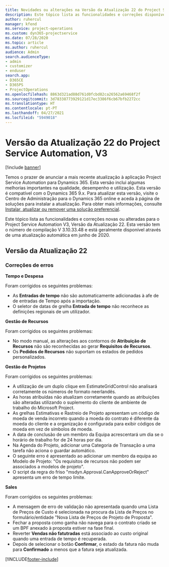 ```yaml
---
title: Novidades ou alterações na Versão da Atualização 22 do Project Service Automation, V3
description: Este tópico lista as funcionalidades e correções disponíveis no Project Service Automation V3, Versão da Atualização 22, V3.
author: ruhercul
manager: kfend
ms.service: project-operations
ms.custom: dyn365-projectservice
ms.date: 07/28/2020
ms.topic: article
ms.author: ruhercul
audience: Admin
search.audienceType:
- admin
- customizer
- enduser
search.app:
- D365CE
- D365PS
- ProjectOperations
ms.openlocfilehash: 8863d321ad88d761d0fcbd82ca26562a69468f2f
ms.sourcegitcommit: 3d78338773929121d17ec3386f6cb67bfb2272cc
ms.translationtype: HT
ms.contentlocale: pt-PT
ms.lasthandoff: 04/27/2021
ms.locfileid: "5949018"
---
```

# <a name="project-service-automation-update-release-22-v3"></a>Versão da Atualização 22 do Project Service Automation, V3

[!include [banner](../includes/psa-now-project-operations.md)]

Temos o prazer de anunciar a mais recente atualização à aplicação Project Service Automation para Dynamics 365. Esta versão inclui algumas melhorias importantes na qualidade, desempenho e utilização. Esta versão é compatível com o Dynamics 365 9.x. Para atualizar esta versão, visite o Centro de Administração para o Dynamics 365 online e aceda à página de soluções para instalar a atualização. Para obter mais informações, consulte [Instalar, atualizar ou remover uma solução preferencial](/power-platform/admin/install-remove-preferred-solution).

Este tópico lista as funcionalidades e correções novas ou alteradas para o Project Service Automation V3, Versão da Atualização 22. Esta versão tem o número de compilação V 3.10.33.48 e está geralmente disponível através de uma atualização automática em junho de 2020.

## <a name="update-release-22"></a>Versão da Atualização 22

### <a name="bug-fixes"></a>Correções de erros



**Tempo e Despesa**

Foram corrigidos os seguintes problemas:

- As **Entradas de tempo** não são automaticamente adicionadas à afe de de entradas de Tempo após a importação.
- O seletor de datas de grelha **Entrada de tempo** não reconhece as definições regionais de um utilizador.

**Gestão de Recursos**

Foram corrigidos os seguintes problemas:

- No modo manual, as alterações aos contornos de **Atribuição de Recursos** não são reconhecidas ao gerar **Requisitos de Recursos**.
- Os **Pedidos de Recursos** não suportam os estados de pedidos personalizados.

**Gestão de Projetos**

Foram corrigidos os seguintes problemas:

- A utilização de um duplo clique em EstimateGridControl não analisará corretamente os números de formato neerlandês.
- As horas atribuídas não atualizam corretamente quando as atribuições são alteradas utilizando o suplemento do cliente de ambiente de trabalho do Microsoft Project.
- As grelhas Estimativas e Rastreio de Projeto apresentam um código de moeda de venda incorreto quando a moeda do contrato é diferente da moeda do cliente e a organização é configurada para exibir códigos de moeda em vez de símbolos de moeda.
- A data de conclusão de um membro da Equipa acrescentará um dia se o horário de trabalho for de 24 horas por dia.
- Na Agenda do Projeto, adicionar uma Categoria de Transação a uma tarefa não aciona o guardar automático.
- O seguinte erro é apresentado ao adicionar um membro da equipa ao Modelo de Projeto: "Os requisitos de recursos não podem ser associados a modelos de projeto". 
- O script da regra do friso "msdyn.Approval.CanApproveOrReject" apresenta um erro de tempo limite.

**Sales**

Foram corrigidos os seguintes problemas:

- A mensagem de erro de validação não apresentada quando uma Lista de Preços de Custo é selecionada na procura da Lista de Preços no formulário/entidade "Nova Lista de Preços de Projeto de Proposta".
- Fechar a proposta como ganha não navega para o contrato criado se um BPF anexado à proposta estiver na fase final.
- Reverter **Vendas não fatutradas** está associado ao custo original quando uma entrada de tempo é recuperada.
- Depois de selecionar o botão **Confirmar**, o estado da fatura não muda para **Confirmado** a menos que a fatura seja atualizada.


[!INCLUDE[footer-include](../includes/footer-banner.md)]